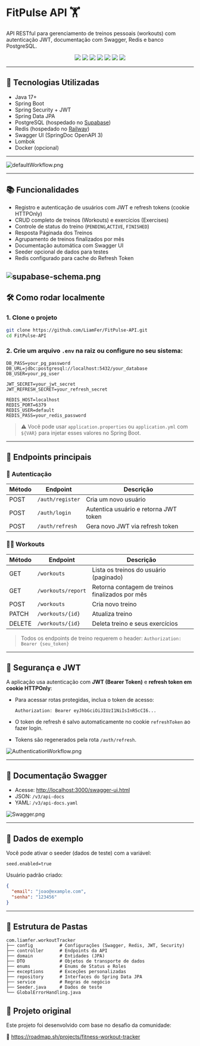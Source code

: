 # FitPulse API 🏋️

API RESTful para gerenciamento de treinos pessoais (workouts) com autenticação JWT, documentação com Swagger, Redis e banco PostgreSQL.  

<p align="center">
<img src="https://img.shields.io/badge/Java-ED8B00?style=for-the-badge&logo=openjdk&logoColor=white" />  <img src="https://img.shields.io/badge/Spring_Security-4DB33D?style=for-the-badge&logo=springsecurity&logoColor=white" />
  <img src="https://img.shields.io/badge/PostgreSQL-336791?style=for-the-badge&logo=postgresql&logoColor=white" />
  <img src="https://img.shields.io/badge/Redis-DC382D?style=for-the-badge&logo=redis&logoColor=white" />
  <img src="https://img.shields.io/badge/JWT-000000?style=for-the-badge&logo=jsonwebtokens&logoColor=white" />
  <img src="https://img.shields.io/badge/Swagger-85EA2D?style=for-the-badge&logo=swagger&logoColor=black" />
  <img src="https://img.shields.io/badge/Lombok-E81C1C?style=for-the-badge&logo=lombok&logoColor=white" />
</p>

---

## 🔧 Tecnologias Utilizadas

- Java 17+
- Spring Boot
- Spring Security + JWT
- Spring Data JPA
- PostgreSQL (hospedado no [Supabase](https://supabase.com))
- Redis (hospedado no [Railway](https://railway.app))
- Swagger UI (SpringDoc OpenAPI 3)
- Lombok
- Docker (opcional)

---
![defaultWorkflow.png](images/defaultWorkflow.png)

---

## 📚 Funcionalidades

- Registro e autenticação de usuários com JWT e refresh tokens (cookie HTTPOnly)
- CRUD completo de treinos (Workouts) e exercícios (Exercises)
- Controle de status do treino (`PENDING`,`ACTIVE`, `FINISHED`)
- Resposta Páginada dos Treinos
- Agrupamento de treinos finalizados por mês
- Documentação automática com Swagger UI
- Seeder opcional de dados para testes
- Redis configurado para cache do Refresh Token

![supabase-schema.png](images/supabase-schema.png)
---

## 🛠️ Como rodar localmente

### 1. Clone o projeto

```bash
git clone https://github.com/LiamFer/FitPulse-API.git
cd FitPulse-API
````

### 2. Crie um arquivo `.env` na raiz ou configure no seu sistema:

```env
DB_PASS=your_pg_password
DB_URL=jdbc:postgresql://localhost:5432/your_database
DB_USER=your_pg_user

JWT_SECRET=your_jwt_secret
JWT_REFRESH_SECRET=your_refresh_secret

REDIS_HOST=localhost
REDIS_PORT=6379
REDIS_USER=default
REDIS_PASS=your_redis_password
```

> ⚠️ Você pode usar `application.properties` ou `application.yml` com `${VAR}` para injetar esses valores no Spring Boot.

---

## 🧪 Endpoints principais

### 🔐 Autenticação

| Método | Endpoint         | Descrição                             |
| ------ | ---------------- | ------------------------------------- |
| POST   | `/auth/register` | Cria um novo usuário                  |
| POST   | `/auth/login`    | Autentica usuário e retorna JWT token |
| POST   | `/auth/refresh`  | Gera novo JWT via refresh token       |

### 🏋️‍♀️ Workouts
| Método | Endpoint                | Descrição                                            |
|--------|-------------------------|------------------------------------------------------|
| GET    | `/workouts`             | Lista os treinos do usuário (paginado)              |
| GET    | `/workouts/report`      | Retorna contagem de treinos finalizados por mês     |
| POST   | `/workouts`             | Cria novo treino                                    |
| PATCH  | `/workouts/{id}`        | Atualiza treino                                     |
| DELETE | `/workouts/{id}`        | Deleta treino e seus exercícios                     |
> Todos os endpoints de treino requerem o header:
> `Authorization: Bearer {seu_token}`

---

## 🔐 Segurança e JWT

A aplicação usa autenticação com **JWT (Bearer Token)** e **refresh token em cookie HTTPOnly**:

* Para acessar rotas protegidas, inclua o token de acesso:

  ```http
  Authorization: Bearer eyJhbGciOiJIUzI1NiIsInR5cCI6...
  ```

* O token de refresh é salvo automaticamente no cookie `refreshToken` ao fazer login.

* Tokens são regenerados pela rota `/auth/refresh`.

![AuthenticationWorkflow.png](images/AuthenticationWorkflow.png)

---

## 📄 Documentação Swagger

* Acesse: [http://localhost:3000/swagger-ui.html](http://localhost:3000/swagger-ui.html)
* JSON: `/v3/api-docs`
* YAML: `/v3/api-docs.yaml`

![Swagger.png](images/Swagger.png)

---

## 🌱 Dados de exemplo

Você pode ativar o seeder (dados de teste) com a variável:

```properties
seed.enabled=true
```

Usuário padrão criado:

```json
{
  "email": "joao@example.com",
  "senha": "123456"
}
```

---

## 🧱 Estrutura de Pastas

```
com.liamfer.workoutTracker
├── config          # Configurações (Swagger, Redis, JWT, Security)
├── controller      # Endpoints da API
├── domain          # Entidades (JPA)
├── DTO             # Objetos de transporte de dados
├── enums           # Enums de Status e Roles
├── exceptions      # Exceções personalizadas
├── repository      # Interfaces do Spring Data JPA
├── service         # Regras de negócio
├── Seeder.java     # Dados de teste
└── GlobalErrorHandling.java
```

## 📎 Projeto original

Este projeto foi desenvolvido com base no desafio da comunidade:

🔗 https://roadmap.sh/projects/fitness-workout-tracker


